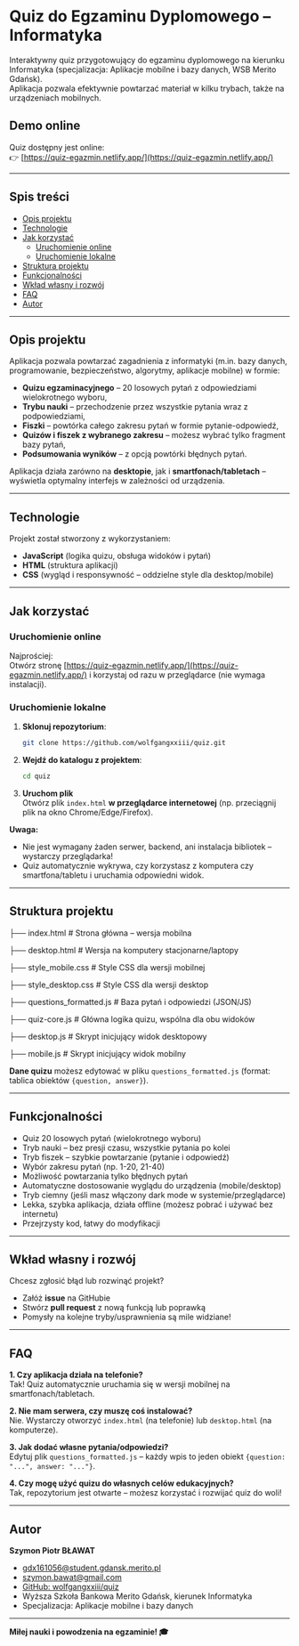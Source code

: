 # Quiz do Egzaminu Dyplomowego – Informatyka

Interaktywny quiz przygotowujący do egzaminu dyplomowego na kierunku Informatyka (specjalizacja: Aplikacje mobilne i bazy danych, WSB Merito Gdańsk).  
Aplikacja pozwala efektywnie powtarzać materiał w kilku trybach, także na urządzeniach mobilnych.

## Demo online

Quiz dostępny jest online:  
👉 [https://quiz-egazmin.netlify.app/](https://quiz-egazmin.netlify.app/)

---

## Spis treści

- [Opis projektu](#opis-projektu)
- [Technologie](#technologie)
- [Jak korzystać](#jak-korzystać)
  - [Uruchomienie online](#uruchomienie-online)
  - [Uruchomienie lokalne](#uruchomienie-lokalne)
- [Struktura projektu](#struktura-projektu)
- [Funkcjonalności](#funkcjonalności)
- [Wkład własny i rozwój](#wkład-własny-i-rozwój)
- [FAQ](#faq)
- [Autor](#autor)

---

## Opis projektu

Aplikacja pozwala powtarzać zagadnienia z informatyki (m.in. bazy danych, programowanie, bezpieczeństwo, algorytmy, aplikacje mobilne) w formie:

- **Quizu egzaminacyjnego** – 20 losowych pytań z odpowiedziami wielokrotnego wyboru,
- **Trybu nauki** – przechodzenie przez wszystkie pytania wraz z podpowiedziami,
- **Fiszki** – powtórka całego zakresu pytań w formie pytanie-odpowiedź,
- **Quizów i fiszek z wybranego zakresu** – możesz wybrać tylko fragment bazy pytań,
- **Podsumowania wyników** – z opcją powtórki błędnych pytań.

Aplikacja działa zarówno na **desktopie**, jak i **smartfonach/tabletach** – wyświetla optymalny interfejs w zależności od urządzenia.

---

## Technologie

Projekt został stworzony z wykorzystaniem:

- **JavaScript** (logika quizu, obsługa widoków i pytań)
- **HTML** (struktura aplikacji)
- **CSS** (wygląd i responsywność – oddzielne style dla desktop/mobile)

---

## Jak korzystać

### Uruchomienie online

Najprościej:  
Otwórz stronę [https://quiz-egazmin.netlify.app/](https://quiz-egazmin.netlify.app/) i korzystaj od razu w przeglądarce (nie wymaga instalacji).

### Uruchomienie lokalne

1. **Sklonuj repozytorium**:
    ```sh
    git clone https://github.com/wolfgangxxiii/quiz.git
    ```
2. **Wejdź do katalogu z projektem**:
    ```sh
    cd quiz
    ```
3. **Uruchom plik**  
   Otwórz plik `index.html` **w przeglądarce internetowej** (np. przeciągnij plik na okno Chrome/Edge/Firefox).

**Uwaga:**  
- Nie jest wymagany żaden serwer, backend, ani instalacja bibliotek – wystarczy przeglądarka!
- Quiz automatycznie wykrywa, czy korzystasz z komputera czy smartfona/tabletu i uruchamia odpowiedni widok.

---

## Struktura projektu

├── index.html # Strona główna – wersja mobilna

├── desktop.html # Wersja na komputery stacjonarne/laptopy

├── style_mobile.css # Style CSS dla wersji mobilnej

├── style_desktop.css # Style CSS dla wersji desktop

├── questions_formatted.js # Baza pytań i odpowiedzi (JSON/JS)

├── quiz-core.js # Główna logika quizu, wspólna dla obu widoków

├── desktop.js # Skrypt inicjujący widok desktopowy

├── mobile.js # Skrypt inicjujący widok mobilny



**Dane quizu** możesz edytować w pliku `questions_formatted.js` (format: tablica obiektów `{question, answer}`).

---

## Funkcjonalności

- Quiz 20 losowych pytań (wielokrotnego wyboru)
- Tryb nauki – bez presji czasu, wszystkie pytania po kolei
- Tryb fiszek – szybkie powtarzanie (pytanie i odpowiedź)
- Wybór zakresu pytań (np. 1-20, 21-40)
- Możliwość powtarzania tylko błędnych pytań
- Automatyczne dostosowanie wyglądu do urządzenia (mobile/desktop)
- Tryb ciemny (jeśli masz włączony dark mode w systemie/przeglądarce)
- Lekka, szybka aplikacja, działa offline (możesz pobrać i używać bez internetu)
- Przejrzysty kod, łatwy do modyfikacji

---

## Wkład własny i rozwój

Chcesz zgłosić błąd lub rozwinąć projekt?  
- Załóż **issue** na GitHubie  
- Stwórz **pull request** z nową funkcją lub poprawką  
- Pomysły na kolejne tryby/usprawnienia są mile widziane!

---

## FAQ

**1. Czy aplikacja działa na telefonie?**  
Tak! Quiz automatycznie uruchamia się w wersji mobilnej na smartfonach/tabletach.

**2. Nie mam serwera, czy muszę coś instalować?**  
Nie. Wystarczy otworzyć `index.html` (na telefonie) lub `desktop.html` (na komputerze).

**3. Jak dodać własne pytania/odpowiedzi?**  
Edytuj plik `questions_formatted.js` – każdy wpis to jeden obiekt `{question: "...", answer: "..."}`.

**4. Czy mogę użyć quizu do własnych celów edukacyjnych?**  
Tak, repozytorium jest otwarte – możesz korzystać i rozwijać quiz do woli!

---

## Autor

**Szymon Piotr BŁAWAT**  
- [gdx161056@student.gdansk.merito.pl](mailto:gdx161056@student.gdansk.merito.pl)  
- [szymon.bawat@gmail.com](mailto:szymon.bawat@gmail.com)  
- [GitHub: wolfgangxxiii/quiz](https://github.com/wolfgangxxiii/quiz)  
- Wyższa Szkoła Bankowa Merito Gdańsk, kierunek Informatyka  
- Specjalizacja: Aplikacje mobilne i bazy danych

---

**Miłej nauki i powodzenia na egzaminie! 🎓**
